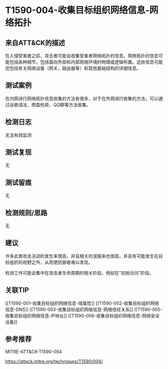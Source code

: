 # T1590-004-收集目标组织网络信息-网络拓扑

## 来自ATT&CK的描述

在入侵受害者之前，攻击者可能会收集受害者网络拓扑的信息。网络拓扑的信息可能包括各种细节，包括面向外部和内部网络环境的物理或逻辑布置。这些信息可能还包括有关网络设备（网关，路由器等）和其他基础结构的详细信息。

## 测试案例

在内网进行网络拓扑信息收集的方法有很多，对于在外网进行收集的方法，可以通过谷歌语法、网盘检索、QQ群等方法收集。

## 检测日志

无法有效监测

## 测试复现

无

## 测试留痕

无

## 检测规则/思路

无

## 建议

许多此类攻击活动的发生率很高，并且相关的误报率也很高，并且有可能发生在目标组织的视野之外，从而使防御者难以发现。

检测工作可能会集中在攻击者生命周期的相关阶段，例如在"初始访问"阶段。

## 关联TIP

[[T1590-001-收集目标组织网络信息-域属性]]
[[T1590-002-收集目标组织网络信息-DNS]]
[[T1590-003-收集目标组织网络信息-网络信任关系]]
[[T1590-005-收集目标组织网络信息-IP地址]]
[[T1590-006-收集目标组织网络信息-网络安全设备]]

## 参考推荐

MITRE-ATT&CK-T1590-004

<https://attack.mitre.org/techniques/T1590/004/>

